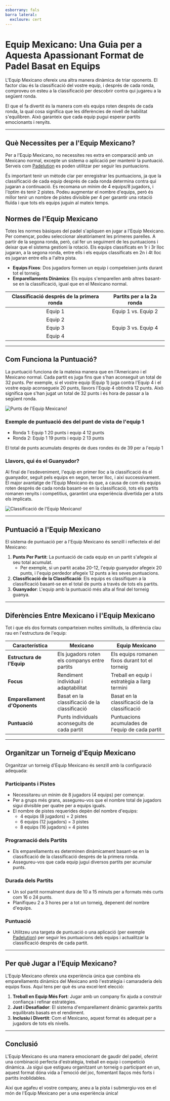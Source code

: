 ```yaml
---
esborrany: fals
barra lateral:
  excloure: cert
---
```

# Equip Mexicano: Una Guia per a Aquesta Apassionant Format de Padel Basat en Equips

L'Equip Mexicano ofereix una altra manera dinàmica de triar oponents. El factor clau és la classificació del vostre equip, i després de cada ronda, comproveu on esteu a la classificació per descobrir contra qui jugareu a la següent ronda.

El que el fa divertit és la manera com els equips roten després de cada ronda, la qual cosa significa que les diferències de nivell de habilitat s'equilibren. Això garanteix que cada equip pugui esperar partits emocionants i renyits.

---

## Què Necessites per a l'Equip Mexicano?

Per a l'Equip Mexicano, no necessites res extra en comparació amb un Mexicano normal, excepte un sistema o aplicació per mantenir la puntuació. Serveis com [Padelution](https://www.padelution.com/americano) es poden utilitzar per seguir les puntuacions.

És important tenir un mètode clar per enregistrar les puntuacions, ja que la classificació de cada equip després de cada ronda determina contra qui jugaran a continuació. Es recomana un mínim de 4 equips/8 jugadors, i l'òptim és tenir 2 pistes. Podeu augmentar el nombre d'equips, però és millor tenir un nombre de pistes divisible per 4 per garantir una rotació fluïda i que tots els equips juguin al mateix temps.


## Normes de l'Equip Mexicano

Totes les normes bàsiques del padel s'apliquen en jugar a l'Equip Mexicano. Per començar, podeu seleccionar aleatòriament les primeres parelles. A partir de la segona ronda, però, cal fer un seguiment de les puntuacions i deixar que el sistema gestioni la rotació. Els equips classificats en 1r i 3r lloc jugaran, a la segona ronda, entre ells i els equips classificats en 2n i 4t lloc es jugaran entre ells a l'altra pista.

- **Equips Fixos**: Dos jugadors formen un equip i competeixen junts durant tot el torneig.
- **Emparellaments Dinàmics**: Els equips s'emparellen amb altres basant-se en la classificació, igual que en el Mexicano normal.

| Classificació després de la primera ronda | Partits per a la 2a ronda |
|:-----------------------------------------:|:-------------------------:|
|               Equip 1                     | Equip 1 vs. Equip 2      |
|               Equip 2                     |                           |
|               Equip 3                     | Equip 3 vs. Equip 4      |
|               Equip 4                     |                           |
---

## Com Funciona la Puntuació?

La puntuació funciona de la mateixa manera que en l'Americano i el Mexicano normal. Cada partit es juga fins que s'han aconseguit un total de 32 punts. Per exemple, si el vostre equip (Equip 1) juga contra l'Equip 4 i el vostre equip aconsegueix 20 punts, llavors l'Equip 4 obtindrà 12 punts. Això significa que s'han jugat un total de 32 punts i és hora de passar a la següent ronda.

![Punts de l'Equip Mexicano!](/ca/images/team-mexicano-scores.png "Punts de l'Equip Mexicano!")

### Exemple de puntuació des del punt de vista de l'equip 1
- Ronda 1: Equip 1 20 punts i equip 4 12 punts
- Ronda 2: Equip 1 19 punts i equip 2 13 punts

El total de punts acumulats després de dues rondes és de 39 per a l'equip 1


### Llavors, qui és el Guanyador?
Al final de l'esdeveniment, l'equip en primer lloc a la classificació és el guanyador, seguit pels equips en segon, tercer lloc, i així successivament. El major avantatge de l'Equip Mexicano és que, a causa de com els equips roten després de cada ronda basant-se en la classificació, tots els partits romanen renyits i competitius, garantint una experiència divertida per a tots els implicats.

![Classificació de l'Equip Mexicano!](/ca/images/team-mexicano-standing.png "Classificació de l'Equip Mexicano")

---

## Puntuació a l'Equip Mexicano

El sistema de puntuació per a l'Equip Mexicano és senzill i reflecteix el del Mexicano:

1. **Punts Per Partit**: La puntuació de cada equip en un partit s'afegeix al seu total acumulat.
   - Per exemple, si un partit acaba 20-12, l'equip guanyador afegeix 20 punts, i l'equip perdedor afegeix 12 punts a les seves puntuacions.
2. **Classificació de la Classificació**: Els equips es classifiquen a la classificació basant-se en el total de punts a través de tots els partits.
3. **Guanyador**: L'equip amb la puntuació més alta al final del torneig guanya.

---

## Diferències Entre Mexicano i l'Equip Mexicano

Tot i que els dos formats comparteixen moltes similituds, la diferència clau rau en l'estructura de l'equip:

| **Característica**       | **Mexicano**                                     | **Equip Mexicano**                                |
|--------------------------|-------------------------------------------------|---------------------------------------------------|
| **Estructura de l'Equip** | Els jugadors roten els companys entre partits    | Els equips romanen fixos durant tot el torneig     |
| **Focus**                | Rendiment individual i adaptabilitat             | Treball en equip i estratègia a llarg termini      |
| **Emparellament d'Oponents** | Basat en la classificació de la classificació  | Basat en la classificació de la classificació      |
| **Puntuació**            | Punts individuals aconseguits de cada partit     | Puntuacions acumulades de l'equip de cada partit   |

---

## Organitzar un Torneig d'Equip Mexicano

Organitzar un torneig d'Equip Mexicano és senzill amb la configuració adequada:

### Participants i Pistes
- Necessitareu un mínim de 8 jugadors (4 equips) per començar.
- Per a grups més grans, assegureu-vos que el nombre total de jugadors sigui divisible per quatre per a equips iguals.
- El nombre de pistes requerides depèn del nombre d'equips:
  - 4 equips (8 jugadors) = 2 pistes
  - 6 equips (12 jugadors) = 3 pistes
  - 8 equips (16 jugadors) = 4 pistes

### Programació dels Partits
- Els emparellaments es determinen dinàmicament basant-se en la classificació de la classificació després de la primera ronda.
- Assegureu-vos que cada equip jugui diversos partits per acumular punts.

### Durada dels Partits
- Un sol partit normalment dura de 10 a 15 minuts per a formats més curts com 16 o 24 punts.
- Planifiqueu 2 a 3 hores per a tot un torneig, depenent del nombre d'equips.

### Puntuació
- Utilitzeu una targeta de puntuació o una aplicació (per exemple [Padelution](https://www.padelution.com/americano)) per seguir les puntuacions dels equips i actualitzar la classificació després de cada partit.

---

## Per què Jugar a l'Equip Mexicano?

L'Equip Mexicano ofereix una experiència única que combina els emparellaments dinàmics del Mexicano amb l'estratègia i camaraderia dels equips fixos. Aquí tens per què és una excel·lent elecció:

1. **Treball en Equip Més Fort**: Jugar amb un company fix ajuda a construir confiança i refinar estratègies.
2. **Just i Desafiador**: El sistema d'emparellament dinàmic garanteix partits equilibrats basats en el rendiment.
3. **Inclusiu i Divertit**: Com el Mexicano, aquest format és adequat per a jugadors de tots els nivells.

---

## Conclusió

L'Equip Mexicano és una manera emocionant de gaudir del padel, oferint una combinació perfecta d'estratègia, treball en equip i competició dinàmica. Ja sigui que estigueu organitzant un torneig o participant en un, aquest format dóna vida a l'emoció del joc, fomentant llaços més forts i partits inoblidables.

Així que agafeu el vostre company, aneu a la pista i submergiu-vos en el món de l'Equip Mexicano per a una experiència única!